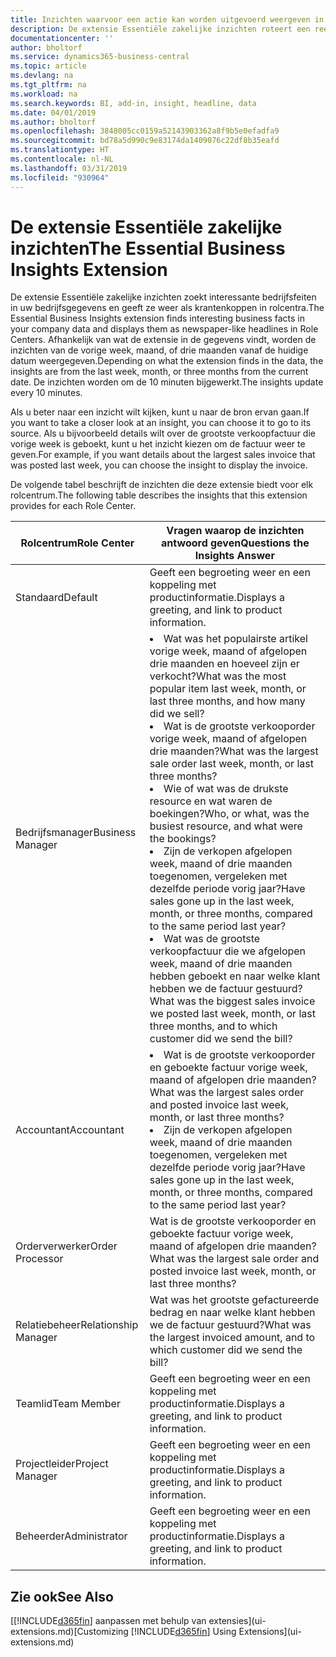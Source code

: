 ```yaml
---
title: Inzichten waarvoor een actie kan worden uitgevoerd weergeven in rolcentra | Microsoft Docs
description: De extensie Essentiële zakelijke inzichten roteert een reeks zakelijke inzichten in rolcentra.
documentationcenter: ''
author: bholtorf
ms.service: dynamics365-business-central
ms.topic: article
ms.devlang: na
ms.tgt_pltfrm: na
ms.workload: na
ms.search.keywords: BI, add-in, insight, headline, data
ms.date: 04/01/2019
ms.author: bholtorf
ms.openlocfilehash: 3848005cc0159a52143903362a8f9b5e0efadfa9
ms.sourcegitcommit: bd78a5d990c9e83174da1409076c22df8b35eafd
ms.translationtype: HT
ms.contentlocale: nl-NL
ms.lasthandoff: 03/31/2019
ms.locfileid: "930964"
---
```

# <a name="the-essential-business-insights-extension"></a><span data-ttu-id="50aa5-103">De extensie Essentiële zakelijke inzichten</span><span class="sxs-lookup"><span data-stu-id="50aa5-103">The Essential Business Insights Extension</span></span>
<span data-ttu-id="50aa5-104">De extensie Essentiële zakelijke inzichten zoekt interessante bedrijfsfeiten in uw bedrijfsgegevens en geeft ze weer als krantenkoppen in rolcentra.</span><span class="sxs-lookup"><span data-stu-id="50aa5-104">The Essential Business Insights extension finds interesting business facts in your company data and displays them as newspaper-like headlines in Role Centers.</span></span> <span data-ttu-id="50aa5-105">Afhankelijk van wat de extensie in de gegevens vindt, worden de inzichten van de vorige week, maand, of drie maanden vanaf de huidige datum weergegeven.</span><span class="sxs-lookup"><span data-stu-id="50aa5-105">Depending on what the extension finds in the data, the insights are from the last week, month, or three months from the current date.</span></span> <span data-ttu-id="50aa5-106">De inzichten worden om de 10 minuten bijgewerkt.</span><span class="sxs-lookup"><span data-stu-id="50aa5-106">The insights update every 10 minutes.</span></span>  

<span data-ttu-id="50aa5-107">Als u beter naar een inzicht wilt kijken, kunt u naar de bron ervan gaan.</span><span class="sxs-lookup"><span data-stu-id="50aa5-107">If you want to take a closer look at an insight, you can choose it to go to its source.</span></span> <span data-ttu-id="50aa5-108">Als u bijvoorbeeld details wilt over de grootste verkoopfactuur die vorige week is geboekt, kunt u het inzicht kiezen om de factuur weer te geven.</span><span class="sxs-lookup"><span data-stu-id="50aa5-108">For example, if you want details about the largest sales invoice that was posted last week, you can choose the insight to display the invoice.</span></span>

<span data-ttu-id="50aa5-109">De volgende tabel beschrijft de inzichten die deze extensie biedt voor elk rolcentrum.</span><span class="sxs-lookup"><span data-stu-id="50aa5-109">The following table describes the insights that this extension provides for each Role Center.</span></span>

|<span data-ttu-id="50aa5-110">Rolcentrum</span><span class="sxs-lookup"><span data-stu-id="50aa5-110">Role Center</span></span>|<span data-ttu-id="50aa5-111">Vragen waarop de inzichten antwoord geven</span><span class="sxs-lookup"><span data-stu-id="50aa5-111">Questions the Insights Answer</span></span>|
|----|-----|
|<span data-ttu-id="50aa5-112">Standaard</span><span class="sxs-lookup"><span data-stu-id="50aa5-112">Default</span></span>|<span data-ttu-id="50aa5-113">Geeft een begroeting weer en een koppeling met productinformatie.</span><span class="sxs-lookup"><span data-stu-id="50aa5-113">Displays a greeting, and link to product information.</span></span>|
|<span data-ttu-id="50aa5-114">Bedrijfsmanager</span><span class="sxs-lookup"><span data-stu-id="50aa5-114">Business Manager</span></span>|<li> <span data-ttu-id="50aa5-115">Wat was het populairste artikel vorige week, maand of afgelopen drie maanden en hoeveel zijn er verkocht?</span><span class="sxs-lookup"><span data-stu-id="50aa5-115">What was the most popular item last week, month, or last three months, and how many did we sell?</span></span><br><li> <span data-ttu-id="50aa5-116">Wat is de grootste verkooporder vorige week, maand of afgelopen drie maanden?</span><span class="sxs-lookup"><span data-stu-id="50aa5-116">What was the largest sale order last week, month, or last three months?</span></span><br><li> <span data-ttu-id="50aa5-117">Wie of wat was de drukste resource en wat waren de boekingen?</span><span class="sxs-lookup"><span data-stu-id="50aa5-117">Who, or what, was the busiest resource, and what were the bookings?</span></span><br><li> <span data-ttu-id="50aa5-118">Zijn de verkopen afgelopen week, maand of drie maanden toegenomen, vergeleken met dezelfde periode vorig jaar?</span><span class="sxs-lookup"><span data-stu-id="50aa5-118">Have sales gone up in the last week, month, or three months, compared to the same period last year?</span></span><br><li> <span data-ttu-id="50aa5-119">Wat was de grootste verkoopfactuur die we afgelopen week, maand of drie maanden hebben geboekt en naar welke klant hebben we de factuur gestuurd?</span><span class="sxs-lookup"><span data-stu-id="50aa5-119">What was the biggest sales invoice we posted last week, month, or last three months, and to which customer did we send the bill?</span></span></li> |
|<span data-ttu-id="50aa5-120">Accountant</span><span class="sxs-lookup"><span data-stu-id="50aa5-120">Accountant</span></span>|<li> <span data-ttu-id="50aa5-121">Wat is de grootste verkooporder en geboekte factuur vorige week, maand of afgelopen drie maanden?</span><span class="sxs-lookup"><span data-stu-id="50aa5-121">What was the largest sales order and posted invoice last week, month, or last three months?</span></span><br><li> <span data-ttu-id="50aa5-122">Zijn de verkopen afgelopen week, maand of drie maanden toegenomen, vergeleken met dezelfde periode vorig jaar?</span><span class="sxs-lookup"><span data-stu-id="50aa5-122">Have sales gone up in the last week, month, or three months, compared to the same period last year?</span></span> |
|<span data-ttu-id="50aa5-123">Orderverwerker</span><span class="sxs-lookup"><span data-stu-id="50aa5-123">Order Processor</span></span>| <span data-ttu-id="50aa5-124">Wat is de grootste verkooporder en geboekte factuur vorige week, maand of afgelopen drie maanden?</span><span class="sxs-lookup"><span data-stu-id="50aa5-124">What was the largest sale order and posted invoice last week, month, or last three months?</span></span>|
|<span data-ttu-id="50aa5-125">Relatiebeheer</span><span class="sxs-lookup"><span data-stu-id="50aa5-125">Relationship Manager</span></span>| <span data-ttu-id="50aa5-126">Wat was het grootste gefactureerde bedrag en naar welke klant hebben we de factuur gestuurd?</span><span class="sxs-lookup"><span data-stu-id="50aa5-126">What was the largest invoiced amount, and to which customer did we send the bill?</span></span>|
|<span data-ttu-id="50aa5-127">Teamlid</span><span class="sxs-lookup"><span data-stu-id="50aa5-127">Team Member</span></span>| <span data-ttu-id="50aa5-128">Geeft een begroeting weer en een koppeling met productinformatie.</span><span class="sxs-lookup"><span data-stu-id="50aa5-128">Displays a greeting, and link to product information.</span></span>|
|<span data-ttu-id="50aa5-129">Projectleider</span><span class="sxs-lookup"><span data-stu-id="50aa5-129">Project Manager</span></span>| <span data-ttu-id="50aa5-130">Geeft een begroeting weer en een koppeling met productinformatie.</span><span class="sxs-lookup"><span data-stu-id="50aa5-130">Displays a greeting, and link to product information.</span></span>|
|<span data-ttu-id="50aa5-131">Beheerder</span><span class="sxs-lookup"><span data-stu-id="50aa5-131">Administrator</span></span>| <span data-ttu-id="50aa5-132">Geeft een begroeting weer en een koppeling met productinformatie.</span><span class="sxs-lookup"><span data-stu-id="50aa5-132">Displays a greeting, and link to product information.</span></span>|

## <a name="see-also"></a><span data-ttu-id="50aa5-133">Zie ook</span><span class="sxs-lookup"><span data-stu-id="50aa5-133">See Also</span></span>
<span data-ttu-id="50aa5-134">[[!INCLUDE[d365fin](includes/d365fin_md.md)] aanpassen met behulp van extensies](ui-extensions.md)</span><span class="sxs-lookup"><span data-stu-id="50aa5-134">[Customizing [!INCLUDE[d365fin](includes/d365fin_md.md)] Using Extensions](ui-extensions.md)</span></span>
